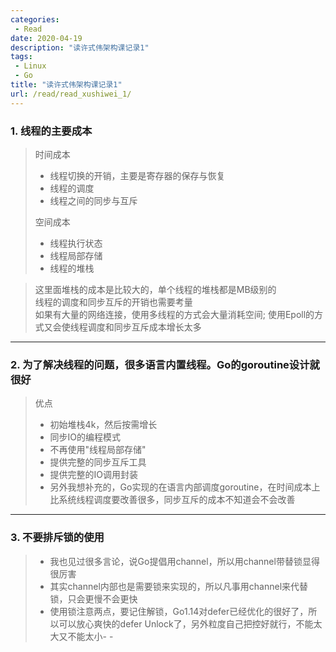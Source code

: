 ```yaml
---
categories:
 - Read
date: 2020-04-19
description: "读许式伟架构课记录1"
tags:
 - Linux
 - Go
title: "读许式伟架构课记录1"
url: /read/read_xushiwei_1/
---
```


### 1. 线程的主要成本
> 时间成本
> * 线程切换的开销，主要是寄存器的保存与恢复  
> * 线程的调度  
> * 线程之间的同步与互斥   
>
> 空间成本
> * 线程执行状态
> * 线程局部存储
> * 线程的堆栈

> 这里面堆栈的成本是比较大的，单个线程的堆栈都是MB级别的  
> 线程的调度和同步互斥的开销也需要考量  
> 如果有大量的网络连接，使用多线程的方式会大量消耗空间; 使用Epoll的方式又会使线程调度和同步互斥成本增长太多  
---
### 2. 为了解决线程的问题，很多语言内置线程。Go的goroutine设计就很好
> 优点
> * 初始堆栈4k，然后按需增长
> * 同步IO的编程模式
> * 不再使用"线程局部存储"
> * 提供完整的同步互斥工具
> * 提供完整的IO调用封装
> * 另外我想补充的，Go实现的在语言内部调度goroutine，在时间成本上比系统线程调度要改善很多，同步互斥的成本不知道会不会改善
---
### 3. 不要排斥锁的使用
> * 我也见过很多言论，说Go提倡用channel，所以用channel带替锁显得很厉害
> * 其实channel内部也是需要锁来实现的，所以凡事用channel来代替锁，只会更慢不会更快
> * 使用锁注意两点，要记住解锁，Go1.14对defer已经优化的很好了，所以可以放心爽快的defer Unlock了，另外粒度自己把控好就行，不能太大又不能太小- -

